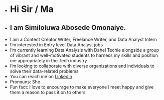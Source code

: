 - # Hi Sir / Ma
- ## I am Similoluwa Abosede Omonaiye.
- I am a Content Creator Writer, Freelance Writer, and Data Analyst Intern
- I’m interested in Entry level Data Analyst jobs
- I’m currently learning Data Analysis with Dahel Techie alongside a group of vibrant and well-motivated students to harness my skills and position me appropriately in the Tech industry
- I’m looking to collaborate with diverse organizations and individuals to solve their data-related problems 
- You can reach me on [Linkedin](https://www.linkedin.com/public-profile/settings?lipi=urn%3Ali%3Apage%3Ad_flagship3_profile_self_edit_contact-info%3BC3Y9Rq1xS9ygzELP5PFFvQ%3D%3D)
- Pronouns: She
- Fun fact: I love to encourage to make everyone I meet happy and give them a reason to pass it on to others 

<!---
CuttieSimmie/CuttieSimmie is a ✨ special ✨ repository because its `README.md` (this file) appears on your GitHub profile.
You can click the Preview link to take a look at your changes.
--->
